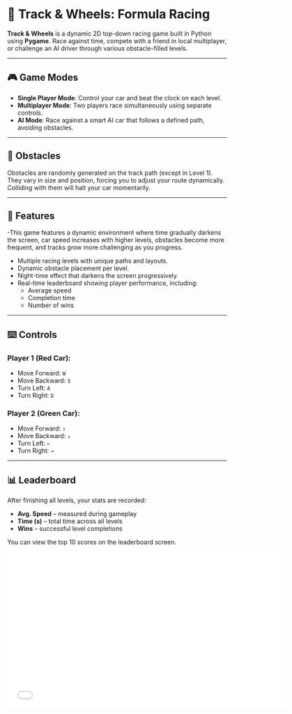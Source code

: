 
# 🏁 Track & Wheels: Formula Racing

**Track & Wheels** is a dynamic 2D top-down racing game built in Python using **Pygame**. Race against time, compete with a friend in local multiplayer, or challenge an AI driver through various obstacle-filled levels.

---

## 🎮 Game Modes

- **Single Player Mode**: Control your car and beat the clock on each level.
- **Multiplayer Mode**: Two players race simultaneously using separate controls.
- **AI Mode**: Race against a smart AI car that follows a defined path, avoiding obstacles.

---

## 🚧 Obstacles

Obstacles are randomly generated on the track path (except in Level 1). They vary in size and position, forcing you to adjust your route dynamically. Colliding with them will halt your car momentarily.

---

## 🧠 Features

-This game features a dynamic environment where time gradually darkens the screen, car speed increases with higher levels, obstacles become more frequent, and tracks grow more challenging as you progress.
- Multiple racing levels with unique paths and layouts.
- Dynamic obstacle placement per level.
- Night-time effect that darkens the screen progressively.
- Real-time leaderboard showing player performance, including:
  - Average speed
  - Completion time
  - Number of wins

---

## ⌨️ Controls

### Player 1 (Red Car):
- Move Forward: `W`
- Move Backward: `S`
- Turn Left: `A`
- Turn Right: `D`

### Player 2 (Green Car):
- Move Forward: `↑`
- Move Backward: `↓`
- Turn Left: `←`
- Turn Right: `→`

---

## 📊 Leaderboard

After finishing all levels, your stats are recorded:
- **Avg. Speed** – measured during gameplay
- **Time (s)** – total time across all levels
- **Wins** – successful level completions

You can view the top 10 scores on the leaderboard screen.


<iframe src="[https://player.vimeo.com/video/123456789](https://vimeo.com/manage/videos/1120648579)" 
        width="640" height="360" frameborder="0" 
        allow="autoplay; fullscreen; picture-in-picture" 
        allowfullscreen>
</iframe>




